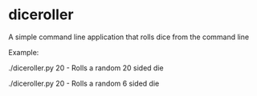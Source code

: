 diceroller
==========

A simple command line application that rolls dice from the command line

Example:

./diceroller.py 20 - Rolls a random 20 sided die

./diceroller.py 20 - Rolls a random 6 sided die
